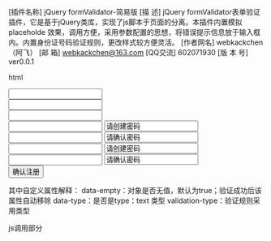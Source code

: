 
 [插件名称] jQuery formValidator-简易版
 [描    述] jQuery formValidator表单验证插件，它是基于jQuery类库，实现了js脚本于页面的分离。本插件内置模拟placeholde
  效果，调用方便，采用参数配置的思想，将错误提示信息放于输入框内。内置身份证号码验证规则，更改样式较方便灵活。
 [作者网名] webkackchen（阿飞）
 [邮    箱] webkackchen@163.com
 [QQ交流] 602071930
 [版 本 号] ver0.0.1

html

<form id="form">
    <div>
        <input type="text" id="R_userPhone" data-empty="true" validation-type="电话号码" data-type="text"/>
    </div>
    <div>
        <input type="text" id="R_verifyCode" data-empty="true" validation-type="短信验证码" data-type="text" />
    </div>
    <div>
        <input type="text" id="card" data-empty="true" validation-type="身份证号码" data-type="text" />
    </div>
    <div>
        <input id="R_password" validation-type="密码" type="password" class="disNone" oncopy = "return false" onpaste="return false" />
        <input type="text" data-empty="true" value="请创建密码"/>
    </div>
    <div>
        <input id="R_repeatPassword" validation-type="重复密码" type="password" class="disNone" oncopy = "return false" onpaste="return false" />
        <input value="请确认密码" data-empty="true" type="text"/>
    </div>
    <div>
        <input id="R_pay" validation-type="密码" type="password" class="disNone" oncopy = "return false" onpaste="return false" />
        <input type="text" data-empty="true" value="请创建密码"/>
    </div>
    <div>
        <input id="R_repeatpay" validation-type="重复密码" type="password" class="disNone" oncopy = "return false" onpaste="return false" />
        <input value="请确认密码" data-empty="true" type="text"/>
    </div>
    <div>
        <input type="button" id="R_submit" value="确认注册" class="btn"/>
    </div>
</form>

其中自定义属性解释：
data-empty：对象是否无值，默认为true；验证成功后该属性自动移除
data-type：是否是type：text   类型
validation-type：验证规则采用类型


js调用部分
<script type="text/javascript" src="jquery-1.8.2.min.js"></script>
<script type="text/javascript" src="formValidator.js"></script>
<script type="text/javascript">
    var textInputArr = $("input[data-type ='text']"),InputArr = ["请输入手机号码","请输入验证码","请输入身份证号码"];
    var objArr=[
        {name:"电话号码",reg:"^(1)[0-9]{10}$",text:"您输入的手机号码有误"},
        {name:"短信验证码",reg:"^[\\d]{1,6}$",text:"验证码不正确"},
        {name:"密码",reg:"^[\\w]{6,16}$",text:"密码由6到16位的字母和数字组成"},
        {name:"身份证号码",reg:"^[1-9]{1}[0-9]{14}$|^[1-9]{1}[0-9]{16}([0-9]|[xX])$",text:"请输入有效的身份证号码"},
        {name:"重复密码",reg:"^[\\w]{6,16}$",text:"您两次输入的密码不一致"}
    ];
    $.placeHolder.txtPlaceHolder(textInputArr,InputArr);//文本框初始化数据
    $.placeHolder.pwdPlaceHolder([$("#R_password"),$("#R_repeatPassword"),$("#R_pay"),$("#R_repeatpay")]);//密码框初始化数据


    var d1 = new $.FormValidator();
    d1.init({//必配参数：id-验证对象的id    title：验证对象的名称      objArr-里面包含（验证类型，验证规则，错误提示）
        id:"R_userPhone",
        title:"电话号码",
        objArr:objArr,
        successFn:function(){alert("d1.pass" + d1.pass);},
        failureFn:function(){alert("验证失败的回调，失败时触发。。。")}
    })
    var d2 = new $.FormValidator();
    d2.init({
        id:"R_verifyCode",
        title:"短信验证码",
        objArr:objArr
    })

    var d3 = new $.FormValidator();
    d3.init({
        id:"R_password",
        title:"登录密码",
        objArr:objArr,
        isPassword:true
    })
    var d4 = new $.FormValidator();
    d4.init({
        id:"R_repeatPassword",
        title:"重复登录密码",
        objArr:objArr,
        isPassword:true,
        repeatObj:true,
        R_password:"R_password",
        R_obj:d3,
        successFn:function(){alert(8888);}
    })



    var d5 = new $.FormValidator();
    d5.init({
        id:"R_pay",
        title:"支付密码",
        objArr:objArr,
        isPassword:true
    })
    var d6 = new $.FormValidator();
    d6.init({
        id:"R_repeatpay",
        title:"重复支付密码",
        objArr:objArr,
        isPassword:true,
        repeatObj:true,
        R_password:"R_pay",
        R_obj:d5,
        successFn:function(){alert(8888);}
    })


    var d7 = new $.FormValidator();
    d7.init({
        id:"card",
        title:"身份证号",
        objArr:objArr,
        isIdCar:true
    })
    
    验证通过后对应的对象pass属性为true；
    提交数据时通过判断对应的表单对象的pass属性
    
    
    $("#R_submit").click(function(){
        $("input[data-empty = 'true']").addClass("form_warning_prompt");
        if(d1.pass && d2.pass && d3.pass && d4.pass && d5.pass && d6.pass && d7.pass){
          $("#form").submit();
        }
    })

    具体效果请看demo
